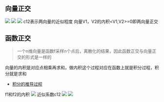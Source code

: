 ## 向量正交
![](http://202.197.191.206:8080/53/text/chap2/images/image021.gif)
![](http://202.197.191.206:8080/53/text/chap2/images/image024.gif)
![](http://202.197.191.206:8080/53/text/chap2/images/image026.gif)
c12表示两向量的近似程度
向量V1，V2的内积<V1,V2>=0即两向量正交

## 函数正交
> 一个n维向量是函数f采样n个点后，离散化的结果，因此函数正交与向量正交的形式是一样的

向量的内积是对应点相乘再求和，做内积这个过程对应在函数上就是积分过程，积分就是求和
- [积分的推导过程](http://202.197.191.206:8080/53/text/chap2/section2/1.htm)

f1和f2的内积
![](http://202.197.191.206:8080/53/text/chap2/images/image084.gif)
近似系数c12
![](http://202.197.191.206:8080/53/text/chap2/images/image076.gif)
![](http://202.197.191.206:8080/53/text/chap2/images/image086.gif)
